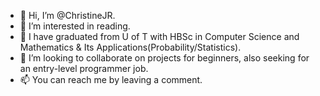 - 👋 Hi, I’m @ChristineJR.
- 👀 I’m interested in reading.
- 🌱 I have graduated from U of T with HBSc in Computer Science and Mathematics & Its Applications(Probability/Statistics).
- 💞️ I’m looking to collaborate on projects for beginners, also seeking for an entry-level programmer job.
- 📫 You can reach me by leaving a comment.

<!---
ChristineJR/ChristineJR is a ✨ special ✨ repository because its `README.md` (this file) appears on your GitHub profile.
You can click the Preview link to take a look at your changes.
--->
